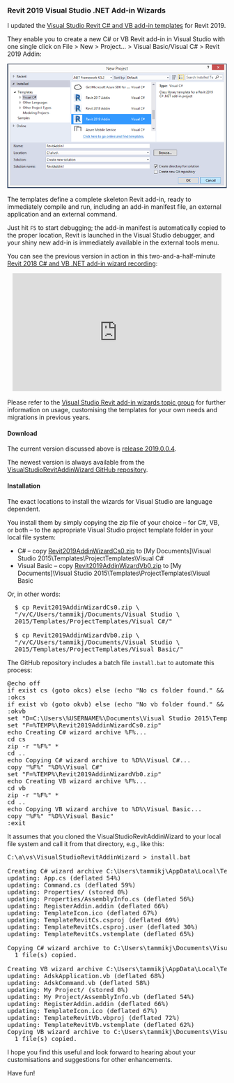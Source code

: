 <head>
<meta http-equiv="Content-Type" content="text/html; charset=utf-8">
<link rel="stylesheet" type="text/css" href="bc.css">
<script src="run_prettify.js" type="text/javascript"></script>
<!--
<script src="https://google-code-prettify.googlecode.com/svn/loader/run_prettify.js" type="text/javascript"></script>
-->
</head>

<!---

Revit 2019 Visual Studio .NET Add-in Wizards #RevitAPI @AutodeskRevit #adsk #aec #bim #dynamobim @AutodeskForge #ForgeDevCon http://bit.ly/wizard2019

I updated the Visual Studio Revit C# and VB add-in templates for Revit 2019.
They enable you to create a new C# or VB Revit add-in in Visual Studio with one single click on File &gt; New &gt; Project... &gt; Visual Basic/Visual C# &gt; Revit 2019 Addin and define a complete skeleton Revit add-in, ready to immediately compile and run, including an add-in manifest file, external application and external command.
Just hit F5 to start debugging; the add-in manifest is installed, Revit launched and the command is immediately available...

-->

### Revit 2019 Visual Studio .NET Add-in Wizards

I updated
the [Visual Studio Revit C# and VB add-in templates](http://thebuildingcoder.typepad.com/blog/about-the-author.html#5.20) for
Revit 2019.

They enable you to create a new C# or VB Revit add-in in Visual Studio with one single click on File &gt; New &gt; Project... &gt; Visual Basic/Visual C# &gt; Revit 2019 Addin:

<center>
<img src="img/revit_2019_addin_wizard.png" alt="Revit 2019 Add-in Wizards" width="800">
</center>

The templates define a complete skeleton Revit add-in, ready to immediately compile and run, including an add-in manifest file, an external application and an external command.

Just hit `F5` to start debugging; the add-in manifest is automatically copied to the proper location, Revit is launched in the Visual Studio debugger, and your shiny new add-in is immediately available in the external tools menu.

You can see the previous version in action in this two-and-a-half-minute [Revit 2018 C# and VB .NET add-in wizard recording](https://youtu.be/OEQdKfwf0Ss):

<center>
<iframe width="480" height="270" src="https://www.youtube.com/embed/OEQdKfwf0Ss?rel=0" frameborder="0" allowfullscreen></iframe>
</center>

Please refer to 
the [Visual Studio Revit add-in wizards topic group](http://thebuildingcoder.typepad.com/blog/about-the-author.html#5.20) for 
further information on usage, customising the templates for your own needs and migrations in previous years.


#### <a name="3"></a>Download

The current version discussed above
is [release 2019.0.0.4](https://github.com/jeremytammik/VisualStudioRevitAddinWizard/releases/tag/2019.0.0.4).

The newest version is always available from
the [VisualStudioRevitAddinWizard GitHub repository](https://github.com/jeremytammik/VisualStudioRevitAddinWizard).

#### <a name="4"></a>Installation

The exact locations to install the wizards for Visual Studio are language dependent.

You install them by simply copying the zip file of your choice &ndash; for C#, VB, or both &ndash; to the appropriate Visual Studio project template folder in your local file system:

- C# &ndash; copy [Revit2019AddinWizardCs0.zip](zip/Revit2019AddinWizardCs0.zip)
to [My Documents]\Visual Studio 2015\Templates\ProjectTemplates\Visual C#
- Visual Basic &ndash; copy [Revit2019AddinWizardVb0.zip](zip/Revit2019AddinWizardVb0.zip)
to [My Documents]\Visual Studio 2015\Templates\ProjectTemplates\Visual Basic

Or, in other words:

<pre>
  $ cp Revit2019AddinWizardCs0.zip \
  "/v/C/Users/tammikj/Documents/Visual Studio \
  2015/Templates/ProjectTemplates/Visual C#/"

  $ cp Revit2019AddinWizardVb0.zip \
  "/v/C/Users/tammikj/Documents/Visual Studio \
  2015/Templates/ProjectTemplates/Visual Basic/"
</pre>

The GitHub repository includes a batch file `install.bat` to automate this process:

<pre class="prettyprint">
@echo off
if exist cs (goto okcs) else (echo "No cs folder found." && goto exit)
:okcs
if exist vb (goto okvb) else (echo "No vb folder found." && goto exit)
:okvb
set "D=C:\Users\%USERNAME%\Documents\Visual Studio 2015\Templates\ProjectTemplates"
set "F=%TEMP%\Revit2019AddinWizardCs0.zip"
echo Creating C# wizard archive %F%...
cd cs
zip -r "%F%" *
cd ..
echo Copying C# wizard archive to %D%\Visual C#...
copy "%F%" "%D%\Visual C#"
set "F=%TEMP%\Revit2019AddinWizardVb0.zip"
echo Creating VB wizard archive %F%...
cd vb
zip -r "%F%" *
cd ..
echo Copying VB wizard archive to %D%\Visual Basic...
copy "%F%" "%D%\Visual Basic"
:exit
</pre>

It assumes that you cloned the VisualStudioRevitAddinWizard to your local file system and call it from that directory, e.g., like this:

<pre>
C:\a\vs\VisualStudioRevitAddinWizard &gt; install.bat

Creating C# wizard archive C:\Users\tammikj\AppData\Local\Temp\Revit2019AddinWizardCs0.zip...
updating: App.cs (deflated 54%)
updating: Command.cs (deflated 59%)
updating: Properties/ (stored 0%)
updating: Properties/AssemblyInfo.cs (deflated 56%)
updating: RegisterAddin.addin (deflated 66%)
updating: TemplateIcon.ico (deflated 67%)
updating: TemplateRevitCs.csproj (deflated 69%)
updating: TemplateRevitCs.csproj.user (deflated 30%)
updating: TemplateRevitCs.vstemplate (deflated 65%)

Copying C# wizard archive to C:\Users\tammikj\Documents\Visual Studio 2015\Templates\ProjectTemplates\Visual C#...
  1 file(s) copied.

Creating VB wizard archive C:\Users\tammikj\AppData\Local\Temp\Revit2019AddinWizardVb0.zip...
updating: AdskApplication.vb (deflated 68%)
updating: AdskCommand.vb (deflated 58%)
updating: My Project/ (stored 0%)
updating: My Project/AssemblyInfo.vb (deflated 54%)
updating: RegisterAddin.addin (deflated 66%)
updating: TemplateIcon.ico (deflated 67%)
updating: TemplateRevitVb.vbproj (deflated 72%)
updating: TemplateRevitVb.vstemplate (deflated 62%)
Copying VB wizard archive to C:\Users\tammikj\Documents\Visual Studio 2015\Templates\ProjectTemplates\Visual Basic...
  1 file(s) copied.
</pre>

I hope you find this useful and look forward to hearing about your customisations and suggestions for other enhancements.

Have fun!
